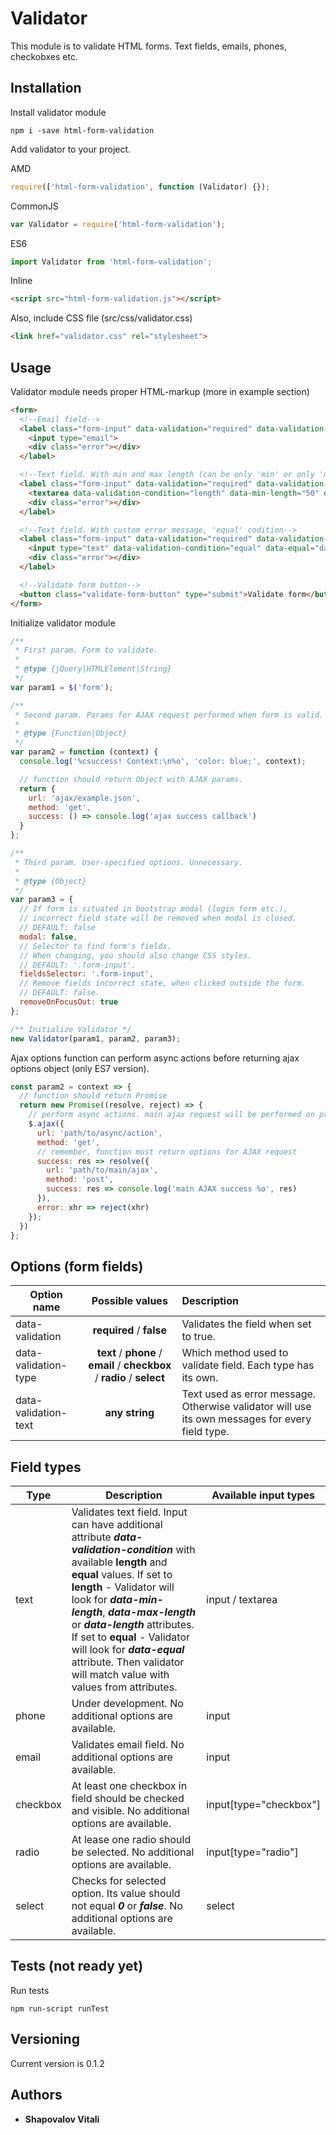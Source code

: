 # Validator

This module is to validate HTML forms. Text fields, emails, phones, checkobxes etc.

## Installation

Install validator module

```
npm i -save html-form-validation
```

Add validator to your project.

AMD

```javascript
require(['html-form-validation', function (Validator) {});
```

CommonJS

```javascript
var Validator = require('html-form-validation');
```

ES6

```javascript
import Validator from 'html-form-validation';
```

Inline

```html
<script src="html-form-validation.js"></script>
```

Also, include CSS file (src/css/validator.css)

```html
<link href="validator.css" rel="stylesheet">
```

## Usage

Validator module needs proper HTML-markup (more in example section)

```html
<form>
  <!--Email field-->
  <label class="form-input" data-validation="required" data-validation-type="email">
    <input type="email">
    <div class="error"></div>
  </label>

  <!--Text field. With min and max length (can be only 'min' or only 'max')-->
  <label class="form-input" data-validation="required" data-validation-type="text">
    <textarea data-validation-condition="length" data-min-length="50" data-max-length="200"></textarea>
    <div class="error"></div>
  </label>

  <!--Text field. With custom error message, 'equal' codition-->
  <label class="form-input" data-validation="required" data-validation-type="text" data-validation-text="Incorrect data">
    <input type="text" data-validation-condition="equal" data-equal="dataToCompare">
    <div class="error"></div>
  </label>

  <!--Validate form button-->
  <button class="validate-form-button" type="submit">Validate form</button>
</form>
```

Initialize validator module

```javascript
/**
 * First param. Form to validate.
 *
 * @type {jQuery|HTMLElement|String}
 */
var param1 = $('form');

/**
 * Second param. Params for AJAX request performed when form is valid.
 *
 * @type {Function|Object}
 */
var param2 = function (context) {
  console.log('%csuccess! Context:\n%o', 'color: blue;', context);

  // function should return Object with AJAX params.
  return {
    url: 'ajax/example.json',
    method: 'get',
    success: () => console.log('ajax success callback')
  }
};

/**
 * Third param. User-specified options. Unnecessary.
 *
 * @type {Object}
 */
var param3 = {
  // If form is situated in bootstrap modal (login form etc.),
  // incorrect field state will be removed when modal is closed.
  // DEFAULT: false
  modal: false,
  // Selector to find form's fields.
  // When changing, you should also change CSS styles.
  // DEFAULT: '.form-input'.
  fieldsSelector: '.form-input',
  // Remove fields incorrect state, when clicked outside the form.
  // DEFAULT: false.
  removeOnFocusOut: true
};

/** Initialize Validator */
new Validator(param1, param2, param3);
```

Ajax options function can perform async actions before returning ajax options object (only ES7 version).

```javascript
const param2 = context => {
  // function should return Promise
  return new Promise((resolve, reject) => {
    // perform async actions. main ajax request will be performed on promise resolve
    $.ajax({
      url: 'path/to/async/action',
      method: 'get',
      // remember, function must return options for AJAX request
      success: res => resolve({
        url: 'path/to/main/ajax',
        method: 'post',
        success: res => console.log('main AJAX success %o', res)
      }),
      error: xhr => reject(xhr)
    });
  })
};
```

## Options (form fields)

| Option name     | Possible values | Description |
| --------------- |:-------------:| :-----|
| data-validation | **required** / **false** | Validates the field when set to true. |
| data-validation-type | **text** / **phone** / **email** / **checkbox** / **radio** / **select** | Which method used to validate field. Each type has its own. |
| data-validation-text | **any string** | Text used as error message. Otherwise validator will use its own messages for every field type. |

## Field types

| Type | Description | Available input types |
| --- | ----- | ---- |
| text | Validates text field. Input can have additional attribute **_data-validation-condition_** with available **length** and **equal** values. If set to **length** - Validator will look for **_data-min-length_**, **_data-max-length_** or **_data-length_** attributes. If set to **equal** - Validator will look for **_data-equal_** attribute. Then validator will match value with values from attributes.| input / textarea |
| phone | Under development. No additional options are available. | input |
| email | Validates email field. No additional options are available. | input |
| checkbox | At least one checkbox in field should be checked and visible. No additional options are available. | input[type="checkbox"] |
| radio | At lease one radio should be selected. No additional options are available. | input[type="radio"] |
| select | Checks for selected option. Its value should not equal **_0_** or **_false_**. No additional options are available. | select |

## Tests (not ready yet)

Run tests

```
npm run-script runTest
```

## Versioning

Current version is 0.1.2

## Authors

* **Shapovalov Vitali**
